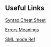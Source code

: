 ## Useful Links

[Syntax Cheat Sheet](http://rigaux.org/language-study/syntax-across-languages-per-language/SML.html) 

[Errors Meanings](http://flint.cs.yale.edu/cs421/smlnj/doc/errors.html) 

[SML mode Ref](http://www.cs.cornell.edu/~clarkson/courses/csci4223/2013sp/install-sml-emacs.php)

